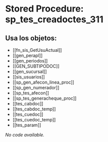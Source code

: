 # Stored Procedure: sp_tes_creadoctes_311

## Usa los objetos:
- [[fn_sis_GetUsuActual]]
- [[gen_perapl]]
- [[gen_periodos]]
- [[GEN_SUBTIPODOC]]
- [[gen_sucursal]]
- [[sis_usuarios]]
- [[sp_gen_afecon_linea_proc]]
- [[sp_gen_numerador]]
- [[sp_tes_afecon]]
- [[sp_tes_generacheque_proc]]
- [[tes_cabdoc]]
- [[tes_cabdoc_temp]]
- [[tes_cuedoc]]
- [[tes_cuedoc_temp]]
- [[tes_param]]

*No code available.*
